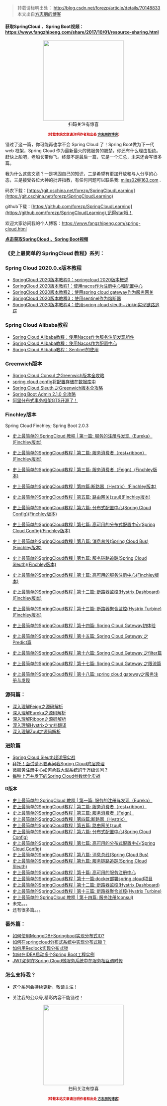 >转载请标明出处： 
> http://blog.csdn.net/forezp/article/details/70148833
> 本文出自[方志朋的博客](http://blog.csdn.net/forezp)
> 

#### 获取SpringCloud 、Spring Boot视频：https://www.fangzhipeng.com/share/2017/10/01/resource-sharing.html

<div>
    <p align="center">
        <img src="https://www.fangzhipeng.com/img/avatar.jpg" width="258" height="258"/>
        <br>
        扫码关注有惊喜
    </p>
    <p align="center" style="margin-top: 15px; font-size: 11px;color: #cc0000;">
        <strong>（转载本站文章请注明作者和出处 <a href="https://www.fangzhipeng.com">方志朋的博客</a>）</strong>
    </p>
</div>


错过了这一篇，你可能再也学不会 Spring Cloud 了！Spring Boot做为下一代 web 框架，Spring Cloud 作为最新最火的微服务的翘楚，你还有什么理由拒绝。赶快上船吧，老船长带你飞。终章不是最后一篇，它是一个汇总，未来还会写很多篇。



我为什么这些文章？一是巩固自己的知识，二是希望有更加开放和与人分享的心态，三是接受各位大神的批评指教，有任何问题可以联系我: miles02@163.com .

码农下载：[https://git.oschina.net/forezp/SpringCloudLearning](https://git.oschina.net/forezp/SpringCloudLearning)

github下载：[https://github.com/forezp/SpringCloudLearning](https://github.com/forezp/SpringCloudLearning),记得star哦！

欢迎大家访问我的个人博客：https://www.fangzhipeng.com/spring-cloud.html

**[点击获取SpringCloud 、Spring Boot视频](https://www.fangzhipeng.com/share/2017/10/01/resource-sharing.html)**

### 《史上最简单的 SpringCloud 教程》系列：

### Spring Cloud 2020.0.x版本教程

- [SpringCloud 2020版本教程0：springcloud 2020版本概述](https://www.fangzhipeng.com/springcloud/2021/04/01/sc-2020-gs.html)
- [SpringCloud 2020版本教程1：使用nacos作为注册中心和配置中心](https://www.fangzhipeng.com/springcloud/2021/04/02/sc-2020-nacos.html)
- [SpringCloud 2020版本教程2：使用spring cloud gateway作为服务网关](https://www.fangzhipeng.com/springcloud/2021/04/03/sc-2020-gateway.html)
- [SpringCloud 2020版本教程3：使用sentinel作为熔断器](https://www.fangzhipeng.com/springcloud/2021/04/04/sc-2020-sentinel.html)
- [SpringCloud 2020版本教程4：使用spring cloud sleuth+zipkin实现链路追踪](https://www.fangzhipeng.com/springcloud/2021/04/05/sc-2020-sleuth.html)

### Spring Cloud Alibaba教程
- [Spring Cloud Alibaba教程：使用Nacos作为服务注册发现组件](https://www.fangzhipeng.com/springcloud/2019/05/30/sc-nacos-discovery.html)
- [Spring Cloud Alibaba教程：使用Nacos作为配置中心](https://www.fangzhipeng.com/springcloud/2019/06/01/sc-nacos-config.html)
- [Spring Cloud Alibaba教程：Sentinel的使用
](https://www.fangzhipeng.com/springcloud/2019/06/02/sc-sentinel.html)

### Greenwich版本 

- [Spring Cloud Consul 之Greenwich版本全攻略](https://www.fangzhipeng.com/springcloud/2019/02/14/sc-consul-g.html)
- [spring cloud config将配置存储在数据库中](https://www.fangzhipeng.com/springcloud/2019/02/21/config-jdbc.html)
-  [Spring Cloud Sleuth 之Greenwich版本全攻略](https://www.fangzhipeng.com/springcloud/2019/02/05/sc-sleuth-g.html)
- [Spring Boot Admin 2.1.0 全攻略](https://blog.csdn.net/forezp/article/details/86105850)
-  [阿里分布式事务框架GTS开源了！](https://www.fangzhipeng.com/springcloud/2019/01/04/sc-f-boot-admin.html)

### Finchley版本 
Spring Cloud Finchley; Spring Boot 2.0.3

* [史上最简单的 SpringCloud 教程 | 第一篇: 服务的注册与发现（Eureka）(Finchley版本)](https://www.fangzhipeng.com/springcloud/2018/08/01/sc-f1-eureka.html)
* [史上最简单的SpringCloud教程 | 第二篇: 服务消费者（rest+ribbon）(Finchley版本)](https://www.fangzhipeng.com/springcloud/2018/08/02/sc-f2-ribbon.html)
* [史上最简单的SpringCloud教程 | 第三篇: 服务消费者（Feign）(Finchley版本)](https://www.fangzhipeng.com/springcloud/2018/08/03/sc-f3-feign.html)
* [史上最简单的SpringCloud教程 | 第四篇:断路器（Hystrix）(Finchley版本)](https://www.fangzhipeng.com/springcloud/2018/08/04/sc-f4-hystrix.html)
* [ 史上最简单的SpringCloud教程 | 第五篇: 路由网关(zuul)(Finchley版本)](https://www.fangzhipeng.com/springcloud/2018/08/05/sc-f5-zuul.html)
* [史上最简单的SpringCloud教程 | 第六篇: 分布式配置中心(Spring Cloud Config)(Finchley版本)](https://www.fangzhipeng.com/springcloud/2018/08/06/sc-f6-config.html)
* [史上最简单的SpringCloud教程 | 第七篇: 高可用的分布式配置中心(Spring Cloud Config)(Finchley版本)](https://www.fangzhipeng.com/springcloud/2018/08/07/sc-f7-config.html)
* [史上最简单的SpringCloud教程 | 第八篇: 消息总线(Spring Cloud Bus)(Finchley版本)](https://www.fangzhipeng.com/springcloud/2018/08/08/sc-f8-bus.html)
* [史上最简单的SpringCloud教程 | 第九篇: 服务链路追踪(Spring Cloud Sleuth)(Finchley版本)](https://www.fangzhipeng.com/springcloud/2018/08/09/sc-f9-sleuth.html)
* [史上最简单的SpringCloud教程 | 第十篇: 高可用的服务注册中心(Finchley版本)](https://www.fangzhipeng.com/springcloud/2018/08/10/sc-f10-eureka.html)

* [史上最简单的SpringCloud教程 | 第十二篇: 断路器监控(Hystrix Dashboard)(Finchley版本)](https://www.fangzhipeng.com/springcloud/2018/08/12/sc-f12-dash.html)
* [史上最简单的SpringCloud教程 | 第十三篇: 断路器聚合监控(Hystrix Turbine)(Finchley版本)](https://www.fangzhipeng.com/springcloud/2018/08/13/sc-f13-turbine.html)
* [史上最简单的SpringCloud教程 | 第十四篇: Spring Cloud Gateway初体验](https://www.fangzhipeng.com/springcloud/2018/11/06/sc-f-gateway1.html)
* [史上最简单的SpringCloud教程 | 第十五篇: Spring Cloud Gateway 之Predict篇](https://www.fangzhipeng.com/springcloud/2018/12/05/sc-f-gateway2.html)
* [史上最简单的SpringCloud教程 | 第十六篇: Spring Cloud Gateway 之filter篇](https://www.fangzhipeng.com/springcloud/2018/12/21/sc-f-gatway3.html)
*  [史上最简单的SpringCloud教程 | 第十七篇: Spring Cloud Gateway 之限流篇](https://www.fangzhipeng.com/springcloud/2018/12/22/sc-f-gatway4.html)
*  [史上最简单的SpringCloud教程 | 第十八篇: spring cloud gateway之服务注册与发现](https://www.fangzhipeng.com/springcloud/2018/12/23/sc-f-gateway5.html)

### 源码篇：

* [深入理解Feign之源码解析](https://www.fangzhipeng.com/springcloud/2017/08/11/sc-feign-raw.html)
* [深入理解Eureka之源码解析](https://www.fangzhipeng.com/springcloud/2017/08/11/eureka-resources.html)
* [深入理解Ribbon之源码解析](https://www.fangzhipeng.com/springcloud/2017/08/11/Ribbon-resources.html)
*  [ 深入理解Hystrix之文档翻译](http://blog.csdn.net/forezp/article/details/75333088)
* [深入理解Zuul之源码解析](https://www.fangzhipeng.com/springcloud/2017/08/11/sc-zuul-raw.html)

### 进阶篇

* [ Spring Cloud Sleuth超详细实战](http://blog.csdn.net/forezp/article/details/76795269)
* [拜托！面试请不要再问我Spring Cloud底层原理](https://blog.csdn.net/forezp/article/details/83999882)
*  [微服务注册中心如何承载大型系统的千万级访问？](https://blog.csdn.net/forezp/article/details/83999947)
*  [每秒上万并发下的Spring Cloud参数优化实战](https://blog.csdn.net/forezp/article/details/83999975)


#### D版本

* [史上最简单的 SpringCloud 教程 | 第一篇: 服务的注册与发现（Eureka）](http://blog.csdn.net/forezp/article/details/69696915)
* [史上最简单的SpringCloud教程 | 第二篇: 服务消费者（rest+ribbon）](http://blog.csdn.net/forezp/article/details/69788938)
* [史上最简单的SpringCloud教程 | 第三篇: 服务消费者（Feign）](http://blog.csdn.net/forezp/article/details/69808079)
* [史上最简单的SpringCloud教程 | 第四篇:断路器（Hystrix）](http://blog.csdn.net/forezp/article/details/69934399)
* [ 史上最简单的SpringCloud教程 | 第五篇: 路由网关(zuul)](http://blog.csdn.net/forezp/article/details/69939114)
* [史上最简单的SpringCloud教程 | 第六篇: 分布式配置中心(Spring Cloud Config)](http://blog.csdn.net/forezp/article/details/70037291)
* [史上最简单的SpringCloud教程 | 第七篇: 高可用的分布式配置中心(Spring Cloud Config)](http://blog.csdn.net/forezp/article/details/70037513)
* [史上最简单的SpringCloud教程 | 第八篇: 消息总线(Spring Cloud Bus)](http://blog.csdn.net/forezp/article/details/70148235)
* [史上最简单的SpringCloud教程 | 第九篇: 服务链路追踪(Spring Cloud Sleuth)](http://blog.csdn.net/forezp/article/details/70162074)
* [史上最简单的SpringCloud教程 | 第十篇: 高可用的服务注册中心](http://blog.csdn.net/forezp/article/details/70183572)
* [史上最简单的SpringCloud教程 | 第十一篇:docker部署spring cloud项目](http://blog.csdn.net/forezp/article/details/70198649)
* [史上最简单的SpringCloud教程 | 第十二篇: 断路器监控(Hystrix Dashboard)](http://blog.csdn.net/forezp/article/details/70217283)
* [史上最简单的SpringCloud教程 | 第十三篇: 断路器聚合监控(Hystrix Turbine)](http://blog.csdn.net/forezp/article/details/70233227)
* [ 史上最简单的 SpringCloud 教程 | 第十四篇: 服务注册(consul)](http://blog.csdn.net/forezp/article/details/70245644)
*  未完。。。
*  还有很多篇。。。

### 番外篇：

* [如何使用MongoDB+Springboot实现分布式ID?](http://blog.csdn.net/forezp/article/details/69056017)
* [ 如何在springcloud分布式系统中实现分布式锁？](http://blog.csdn.net/forezp/article/details/68957681)
* [ 如何用Redlock实现分布式锁](http://blog.csdn.net/forezp/article/details/70305336)
* [ 如何在IDEA启动多个Spring Boot工程实例](http://blog.csdn.net/forezp/article/details/76408139)
* [ JWT如何在Spring Cloud微服务系统中在服务相互调时传](http://blog.csdn.net/forezp/article/details/78676036)




### 怎么支持我？

* 这个系列会持续更新，敬请关注！


* 关注我的公众号,精彩内容不能错过！

<div>
    <p align="center">
        <img src="https://www.fangzhipeng.com/img/avatar.jpg" width="258" height="258"/>
        <br>
        扫码关注有惊喜
    </p>
    <p align="center" style="margin-top: 15px; font-size: 11px;color: #cc0000;">
        <strong>（转载本站文章请注明作者和出处 <a href="https://www.fangzhipeng.com">方志朋的博客</a>）</strong>
    </p>
</div>
